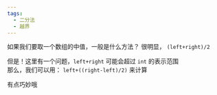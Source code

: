 ```yaml
---
tags:
  - 二分法
  - 越界
---
```

如果我们要取一个数组的中值，一般是什么方法？
很明显， `(left+right)/2`  

但是！这里有一个问题，`left+right` 可能会超过 `int` 的表示范围  
那么，我们可以用： `left+((right-left)/2)` 来计算

有点巧妙哦